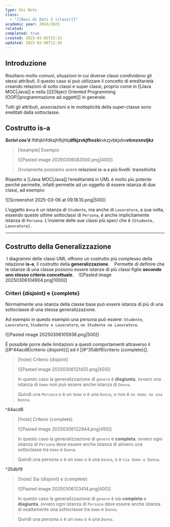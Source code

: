 ```yaml
---
type: Uni Note
class:
  - "[[Basi di Dati 2 (class)]]"
academic year: 2024/2025
related: 
completed: true
created: 2025-03-05T15:23
updated: 2025-03-06T12:39
---
```

## Introduzione

Risultano molto comuni, situazioni in cui diverse classi condividono gli stessi attributi. Il questo caso si può utilizzare il concetto di ereditarietà creando relazioni di sotto classi e super classi, proprio come in [[Java MOC|Java]] e nella [[[[Object Oriented Programming (OOP)|programmazione ad oggetti]] in generale. 

Tutti gli attributi, associazioni e le molteplicità della super-classe sono ereditati dalla sottoclasse.

## Costrutto is-a

***Scrivi cos'è*** lfdhjkhfdksjhfkjhkj**dfkjzvkjfhvzk**kvkzjvbkjxbv***vlcnzxnvljkz***

>[!example] Esempio
>
>![[Pasted image 20250306083500.png|400]]
>
>Ovviamente possiamo avere **relazioni is-a a più livelli**: **transitività**

Rispetto a [[Java MOC|Java]] l’ereditarietà in UML è molto più potente perché permette, infatti permette ad un oggetto di essere istanza di due classi, ad esempio:

![[Screenshot 2025-03-06 at 09.18.10.png|500]]

L’oggetto `Anna` è un istanza di `Studente`, ma anche di `Lavoratore`, a sua volta, essendo queste ultime sottoclassi di `Persona`, è anche implicitamente istanza di `Persona`. L’insieme delle sue classi più speci che è `{Studente, Lavoratore}`.

---
## Costrutto della Generalizzazione

 I diagrammi delle classi UML offrono un costrutto più complesso della relazione **is-a**, il costrutto della **generalizzazione**.
 
 Permette di definire che le istanze di una classe possono essere istanze di più classi figlie **secondo uno stesso criterio concettuale**.
 
 ![[Pasted image 20250306104904.png|1000]]

### Criteri {disjoint} e {complete}

Normalmente una istanza della classe base può essere istanza di più di una sottoclasse di una stessa generalizzazione.

Ad esempio in questo esempio una persona può essere: `Studente`, `Lavoratore`, `Studente e Lavoratore`, `ne Studente ne Lavoratore`.

![[Pasted image 20250306105938.png|500]]

É possibile porre delle limitazioni a questi comportamenti attraverso il [[#^44acd6|criterio {disjoint}]] ed il [[#^35dbf9|criterio {complete}]].

>[!note] Criterio {disjoint}
>
>![[Pasted image 20250306121455.png|450]]
>
>In questo caso la generalizzazione di `genere` è **disgiunta**, ovvero una istanza di `Uomo` non può essere anche istanza di `Donna`.
>
>Quindi una `Persona` o è un `Uomo` o è una `Donna`, o non è `ne Uomo ne una Donna`.

^44acd6

>[!note] Criterio {complete}
>
>![[Pasted image 20250306122944.png|450]]
>
>In questo caso la generalizzazione di `genere` è **completa**, ovvero ogni istanza di `Persona` deve essere anche istanza di almeno una sottoclasse tra `Uomo` e `Donna`.
>
>Quindi una persona o è un `Uomo` o è una `Donna`, o è `sia Uomo e Donna`.

^35dbf9

>[!note] Sia {disjoint} e {complete}
>
>![[Pasted image 20250306123414.png|400]]
>
>In questo caso la generalizzazione di `genere` è sia **completa** e **disgiunta**, ovvero ogni istanza di `Persona` deve essere anche istanza di esattamente una sottoclasse tra `Uomo` e `Donna`.
>
>Quindi una persona o è un `Uomo` o è una `Donna`.
